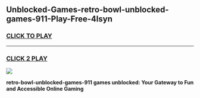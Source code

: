 
## Unblocked-Games-retro-bowl-unblocked-games-911-Play-Free-4lsyn
<h3>
<a href="https://premium76.site?title=retro-bowl-unblocked-games-911&ref=20A">CLICK TO PLAY</a></h3>
<hr>

<h3>
<a href="https://premium76.site?title=retro-bowl-unblocked-games-911&ref=20A">CLICK 2 PLAY</a>
  
</h3>

<a href="https://premium76.site?title=retro-bowl-unblocked-games-911&ref=20A"><img src="https://clearcache.store/games.png"></a>


**retro-bowl-unblocked-games-911 games unblocked: Your Gateway to Fun and Accessible Online Gaming**
